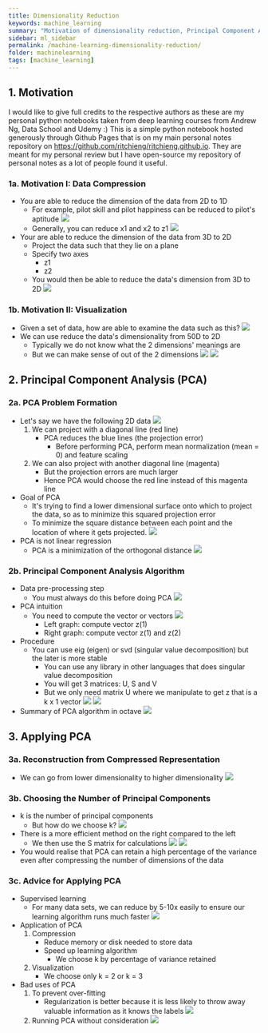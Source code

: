 ```yaml
---
title: Dimensionality Reduction
keywords: machine_learning
summary: "Motivation of dimensionality reduction, Principal Component Analysis (PCA), and applying PCA."
sidebar: ml_sidebar
permalink: /machine-learning-dimensionality-reduction/
folder: machinelearning
tags: [machine_learning]
---
```


## 1. Motivation
I would like to give full credits to the respective authors as these are my personal python notebooks taken from deep learning courses from Andrew Ng, Data School and Udemy :) This is a simple python notebook hosted generously through Github Pages that is on my main personal notes repository on https://github.com/ritchieng/ritchieng.github.io. They are meant for my personal review but I have open-source my repository of personal notes as a lot of people found it useful.

### 1a. Motivation I: Data Compression
- You are able to reduce the dimension of the data from 2D to 1D
    - For example, pilot skill and pilot happiness can be reduced to pilot's aptitude
    ![](https://raw.githubusercontent.com/ritchieng/machine-learning-stanford/master/w8_unsupervised_learning/unsupervisedlearning14.png)
    - Generally, you can reduce x1 and x2 to z1
    ![](https://raw.githubusercontent.com/ritchieng/machine-learning-stanford/master/w8_unsupervised_learning/unsupervisedlearning15.png)
- Your are able to reduce the dimension of the data from 3D to 2D
    - Project the data such that they lie on a plane
    - Specify two axes
        - z1
        - z2
    - You would then be able to reduce the data's dimension from 3D to 2D
    ![](https://raw.githubusercontent.com/ritchieng/machine-learning-stanford/master/w8_unsupervised_learning/unsupervisedlearning16.png)

### 1b. Motivation II: Visualization
- Given a set of data, how are able to examine the data such as this?
![](https://raw.githubusercontent.com/ritchieng/machine-learning-stanford/master/w8_unsupervised_learning/unsupervisedlearning17.png)
- We can use reduce the data's dimensionality from 50D to 2D 
    - Typically we do not know what the 2 dimensions' meanings are
    - But we can make sense of out of the 2 dimensions
![](https://raw.githubusercontent.com/ritchieng/machine-learning-stanford/master/w8_unsupervised_learning/unsupervisedlearning18.png)
![](https://raw.githubusercontent.com/ritchieng/machine-learning-stanford/master/w8_unsupervised_learning/unsupervisedlearning19.png)

## 2. Principal Component Analysis (PCA)

### 2a. PCA Problem Formation
- Let's say we have the following 2D data
![](https://raw.githubusercontent.com/ritchieng/machine-learning-stanford/master/w8_unsupervised_learning/unsupervisedlearning20.png)
    1. We can project with a diagonal line (red line)
        - PCA reduces the blue lines (the projection error)
            - Before performing PCA, perform mean normalization (mean = 0) and feature scaling
    2. We can also project with another diagonal line (magenta)
        - But the projection errors are much larger
        - Hence PCA would choose the red line instead of this magenta line
- Goal of PCA
    - It's trying to find a lower dimensional surface onto which to project the data, so as to minimize this squared projection error
    - To minimize the square distance between each point and the location of where it gets projected. 
    ![](https://raw.githubusercontent.com/ritchieng/machine-learning-stanford/master/w8_unsupervised_learning/unsupervisedlearning21.png)
- PCA is not linear regression
    - PCA is a minimization of the orthogonal distance
    ![](https://raw.githubusercontent.com/ritchieng/machine-learning-stanford/master/w8_unsupervised_learning/unsupervisedlearning22.png)

### 2b. Principal Component Analysis Algorithm
- Data pre-processing step
    - You must always do this before doing PCA
    ![](https://raw.githubusercontent.com/ritchieng/machine-learning-stanford/master/w8_unsupervised_learning/unsupervisedlearning23.png)
- PCA intuition
    - You need to compute the vector or vectors
        ![](https://raw.githubusercontent.com/ritchieng/machine-learning-stanford/master/w8_unsupervised_learning/unsupervisedlearning24.png)
        - Left graph: compute vector z(1)
        - Right graph: compute vector z(1) and z(2)
- Procedure
    - You can use eig (eigen) or svd (singular value decomposition) but the later is more stable
        - You can use any library in other languages that does singular value decomposition
        - You will get 3 matrices: U, S and V
        - But we only need matrix U where we manipulate to get z that is a k x 1 vector
        ![](https://raw.githubusercontent.com/ritchieng/machine-learning-stanford/master/w8_unsupervised_learning/unsupervisedlearning25.png)
        ![](https://raw.githubusercontent.com/ritchieng/machine-learning-stanford/master/w8_unsupervised_learning/unsupervisedlearning26.png)
- Summary of PCA algorithm in octave
![](https://raw.githubusercontent.com/ritchieng/machine-learning-stanford/master/w8_unsupervised_learning/unsupervisedlearning27.png)

## 3. Applying PCA

### 3a. Reconstruction from Compressed Representation
- We can go from lower dimensionality to higher dimensionality
![](https://raw.githubusercontent.com/ritchieng/machine-learning-stanford/master/w8_unsupervised_learning/unsupervisedlearning28.png)

### 3b. Choosing the Number of Principal Components
- k is the number of principal components 
    - But how do we choose k?
    ![](https://raw.githubusercontent.com/ritchieng/machine-learning-stanford/master/w8_unsupervised_learning/unsupervisedlearning29.png)
- There is a more efficient method on the right compared to the left
    - We then use the S matrix for calculations 
    ![](https://raw.githubusercontent.com/ritchieng/machine-learning-stanford/master/w8_unsupervised_learning/unsupervisedlearning30.png)
    ![](https://raw.githubusercontent.com/ritchieng/machine-learning-stanford/master/w8_unsupervised_learning/unsupervisedlearning31.png)
- You would realise that PCA can retain a high percentage of the variance even after compressing the number of dimensions of the data

### 3c. Advice for Applying PCA
- Supervised learning
    - For many data sets, we can reduce by 5-10x easily to ensure our learning algorithm runs much faster
    ![](https://raw.githubusercontent.com/ritchieng/machine-learning-stanford/master/w8_unsupervised_learning/unsupervisedlearning32.png)
- Application of PCA
    1. Compression
        - Reduce memory or disk needed to store data
        - Speed up learning algorithm   
            - We choose k by percentage of variance retained
    2. Visualization
        - We choose only k = 2 or k = 3 
- Bad uses of PCA
    1. To prevent over-fitting
        - Regularization is better because it is less likely to throw away valuable information as it knows the labels
        ![](https://raw.githubusercontent.com/ritchieng/machine-learning-stanford/master/w8_unsupervised_learning/unsupervisedlearning33.png)
    2. Running PCA without consideration
        ![](https://raw.githubusercontent.com/ritchieng/machine-learning-stanford/master/w8_unsupervised_learning/unsupervisedlearning34.png)